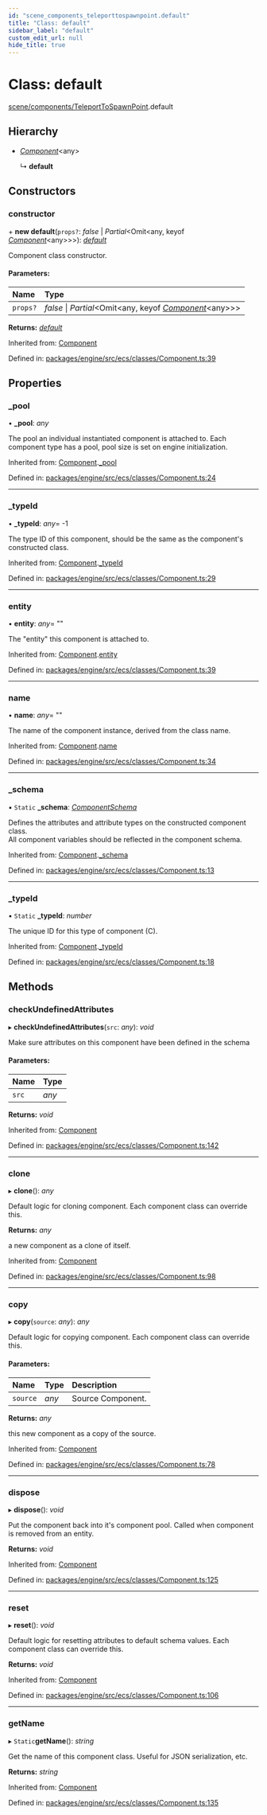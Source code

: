 ```yaml
---
id: "scene_components_teleporttospawnpoint.default"
title: "Class: default"
sidebar_label: "default"
custom_edit_url: null
hide_title: true
---
```


# Class: default

[scene/components/TeleportToSpawnPoint](../modules/scene_components_teleporttospawnpoint.md).default

## Hierarchy

* [*Component*](ecs_classes_component.component.md)<any\>

  ↳ **default**

## Constructors

### constructor

\+ **new default**(`props?`: *false* \| *Partial*<Omit<any, keyof [*Component*](ecs_classes_component.component.md)<any\>\>\>): [*default*](scene_components_teleporttospawnpoint.default.md)

Component class constructor.

#### Parameters:

Name | Type |
:------ | :------ |
`props?` | *false* \| *Partial*<Omit<any, keyof [*Component*](ecs_classes_component.component.md)<any\>\>\> |

**Returns:** [*default*](scene_components_teleporttospawnpoint.default.md)

Inherited from: [Component](ecs_classes_component.component.md)

Defined in: [packages/engine/src/ecs/classes/Component.ts:39](https://github.com/xr3ngine/xr3ngine/blob/716a06460/packages/engine/src/ecs/classes/Component.ts#L39)

## Properties

### \_pool

• **\_pool**: *any*

The pool an individual instantiated component is attached to.
Each component type has a pool, pool size is set on engine initialization.

Inherited from: [Component](ecs_classes_component.component.md).[_pool](ecs_classes_component.component.md#_pool)

Defined in: [packages/engine/src/ecs/classes/Component.ts:24](https://github.com/xr3ngine/xr3ngine/blob/716a06460/packages/engine/src/ecs/classes/Component.ts#L24)

___

### \_typeId

• **\_typeId**: *any*= -1

The type ID of this component, should be the same as the component's constructed class.

Inherited from: [Component](ecs_classes_component.component.md).[_typeId](ecs_classes_component.component.md#_typeid)

Defined in: [packages/engine/src/ecs/classes/Component.ts:29](https://github.com/xr3ngine/xr3ngine/blob/716a06460/packages/engine/src/ecs/classes/Component.ts#L29)

___

### entity

• **entity**: *any*= ""

The "entity" this component is attached to.

Inherited from: [Component](ecs_classes_component.component.md).[entity](ecs_classes_component.component.md#entity)

Defined in: [packages/engine/src/ecs/classes/Component.ts:39](https://github.com/xr3ngine/xr3ngine/blob/716a06460/packages/engine/src/ecs/classes/Component.ts#L39)

___

### name

• **name**: *any*= ""

The name of the component instance, derived from the class name.

Inherited from: [Component](ecs_classes_component.component.md).[name](ecs_classes_component.component.md#name)

Defined in: [packages/engine/src/ecs/classes/Component.ts:34](https://github.com/xr3ngine/xr3ngine/blob/716a06460/packages/engine/src/ecs/classes/Component.ts#L34)

___

### \_schema

▪ `Static` **\_schema**: [*ComponentSchema*](../interfaces/ecs_interfaces_componentinterfaces.componentschema.md)

Defines the attributes and attribute types on the constructed component class.\
All component variables should be reflected in the component schema.

Inherited from: [Component](ecs_classes_component.component.md).[_schema](ecs_classes_component.component.md#_schema)

Defined in: [packages/engine/src/ecs/classes/Component.ts:13](https://github.com/xr3ngine/xr3ngine/blob/716a06460/packages/engine/src/ecs/classes/Component.ts#L13)

___

### \_typeId

▪ `Static` **\_typeId**: *number*

The unique ID for this type of component (C).

Inherited from: [Component](ecs_classes_component.component.md).[_typeId](ecs_classes_component.component.md#_typeid)

Defined in: [packages/engine/src/ecs/classes/Component.ts:18](https://github.com/xr3ngine/xr3ngine/blob/716a06460/packages/engine/src/ecs/classes/Component.ts#L18)

## Methods

### checkUndefinedAttributes

▸ **checkUndefinedAttributes**(`src`: *any*): *void*

Make sure attributes on this component have been defined in the schema

#### Parameters:

Name | Type |
:------ | :------ |
`src` | *any* |

**Returns:** *void*

Inherited from: [Component](ecs_classes_component.component.md)

Defined in: [packages/engine/src/ecs/classes/Component.ts:142](https://github.com/xr3ngine/xr3ngine/blob/716a06460/packages/engine/src/ecs/classes/Component.ts#L142)

___

### clone

▸ **clone**(): *any*

Default logic for cloning component.
Each component class can override this.

**Returns:** *any*

a new component as a clone of itself.

Inherited from: [Component](ecs_classes_component.component.md)

Defined in: [packages/engine/src/ecs/classes/Component.ts:98](https://github.com/xr3ngine/xr3ngine/blob/716a06460/packages/engine/src/ecs/classes/Component.ts#L98)

___

### copy

▸ **copy**(`source`: *any*): *any*

Default logic for copying component.
Each component class can override this.

#### Parameters:

Name | Type | Description |
:------ | :------ | :------ |
`source` | *any* | Source Component.   |

**Returns:** *any*

this new component as a copy of the source.

Inherited from: [Component](ecs_classes_component.component.md)

Defined in: [packages/engine/src/ecs/classes/Component.ts:78](https://github.com/xr3ngine/xr3ngine/blob/716a06460/packages/engine/src/ecs/classes/Component.ts#L78)

___

### dispose

▸ **dispose**(): *void*

Put the component back into it's component pool.
Called when component is removed from an entity.

**Returns:** *void*

Inherited from: [Component](ecs_classes_component.component.md)

Defined in: [packages/engine/src/ecs/classes/Component.ts:125](https://github.com/xr3ngine/xr3ngine/blob/716a06460/packages/engine/src/ecs/classes/Component.ts#L125)

___

### reset

▸ **reset**(): *void*

Default logic for resetting attributes to default schema values.
Each component class can override this.

**Returns:** *void*

Inherited from: [Component](ecs_classes_component.component.md)

Defined in: [packages/engine/src/ecs/classes/Component.ts:106](https://github.com/xr3ngine/xr3ngine/blob/716a06460/packages/engine/src/ecs/classes/Component.ts#L106)

___

### getName

▸ `Static`**getName**(): *string*

Get the name of this component class.
Useful for JSON serialization, etc.

**Returns:** *string*

Inherited from: [Component](ecs_classes_component.component.md)

Defined in: [packages/engine/src/ecs/classes/Component.ts:135](https://github.com/xr3ngine/xr3ngine/blob/716a06460/packages/engine/src/ecs/classes/Component.ts#L135)
